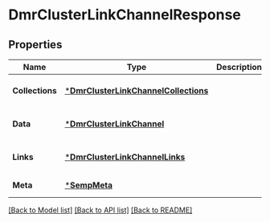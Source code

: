 # DmrClusterLinkChannelResponse

## Properties
Name | Type | Description | Notes
------------ | ------------- | ------------- | -------------
**Collections** | [***DmrClusterLinkChannelCollections**](DmrClusterLinkChannelCollections.md) |  | [optional] [default to null]
**Data** | [***DmrClusterLinkChannel**](DmrClusterLinkChannel.md) |  | [optional] [default to null]
**Links** | [***DmrClusterLinkChannelLinks**](DmrClusterLinkChannelLinks.md) |  | [optional] [default to null]
**Meta** | [***SempMeta**](SempMeta.md) |  | [default to null]

[[Back to Model list]](../README.md#documentation-for-models) [[Back to API list]](../README.md#documentation-for-api-endpoints) [[Back to README]](../README.md)

